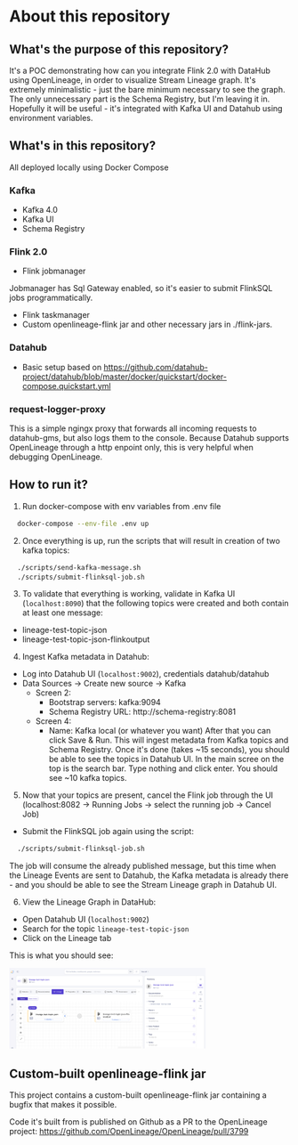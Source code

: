 # About this repository
## What's the purpose of this repository?
It's a POC demonstrating how can you integrate Flink 2.0 with DataHub using OpenLineage, in order to visualize 
Stream Lineage graph. It's extremely minimalistic - just the bare minimum necessary to see the graph. The 
only unnecessary part is the Schema Registry, but I'm leaving it in. Hopefully it will be useful - it's integrated
with Kafka UI and Datahub using environment variables.

## What's in this repository?
All deployed locally using Docker Compose

### Kafka
- Kafka 4.0
- Kafka UI
- Schema Registry

### Flink 2.0
- Flink jobmanager

Jobmanager has Sql Gateway enabled, so it's easier to submit FlinkSQL jobs programmatically.
- Flink taskmanager
- Custom openlineage-flink jar and other necessary jars in ./flink-jars.

### Datahub
- Basic setup based on https://github.com/datahub-project/datahub/blob/master/docker/quickstart/docker-compose.quickstart.yml

### request-logger-proxy
This is a simple ngingx proxy that forwards all incoming requests to datahub-gms, but also logs them to the console.
Because Datahub supports OpenLineage through a http enpoint only, this is very helpful when debugging OpenLineage. 

## How to run it?
1. Run docker-compose with env variables from .env file
```bash
  docker-compose --env-file .env up
```
2. Once everything is up, run the scripts that will result in creation of two kafka topics:
```bash
  ./scripts/send-kafka-message.sh
  ./scripts/submit-flinksql-job.sh
```
3. To validate that everything is working, validate in Kafka UI (`localhost:8090`) that the following topics were 
created and both contain at least one message:
- lineage-test-topic-json
- lineage-test-topic-json-flinkoutput
4. Ingest Kafka metadata in Datahub:
- Log into Datahub UI (`localhost:9002`), credentials datahub/datahub
- Data Sources -> Create new source -> Kafka
  - Screen 2: 
    - Bootstrap servers: kafka:9094
    - Schema Registry URL: http://schema-registry:8081
  - Screen 4:
    - Name: Kafka local (or whatever you want)
After that you can click Save & Run. This will ingest metadata from Kafka topics and Schema Registry. 
Once it's done (takes ~15 seconds), you should be able to see the topics in Datahub UI. In the main scree on the top is
the search bar. Type nothing and click enter. You should see ~10 kafka topics.
  
5. Now that your topics are present, cancel the Flink job through the UI 
(localhost:8082 -> Running Jobs -> select the running job -> Cancel Job)
- Submit the FlinkSQL job again using the script:
```bash
  ./scripts/submit-flinksql-job.sh
```
The job will consume the already published message, but this time when the Lineage Events are sent to Datahub, the Kafka metadata 
is already there - and you should be able to see the Stream Lineage graph in Datahub UI.

6. View the Lineage Graph in DataHub:
- Open Datahub UI (`localhost:9002`)
- Search for the topic `lineage-test-topic-json`
- Click on the Lineage tab

This is what you should see:

<img src="resources/lineage-graph-image.png" alt="Lineage Graph" width="70%">

## Custom-built openlineage-flink jar

This project contains a custom-built openlineage-flink jar containing a bugfix that makes it possible.

Code it's built from is published on Github as a PR to the OpenLineage project:
https://github.com/OpenLineage/OpenLineage/pull/3799
